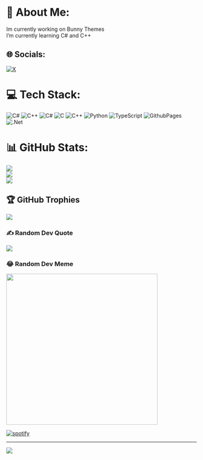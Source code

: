 # 💫 About Me:
Im currently working on Bunny Themes<br>I’m currently learning C# and C++


## 🌐 Socials:
[![X](https://img.shields.io/badge/X-black.svg?logo=X&logoColor=white)](https://x.com/whylifeis4) 

# 💻 Tech Stack:
![C#](https://img.shields.io/badge/c%23-%23239120.svg?style=for-the-badge&logo=csharp&logoColor=white) ![C++](https://img.shields.io/badge/c++-%2300599C.svg?style=for-the-badge&logo=c%2B%2B&logoColor=white) ![C#](https://img.shields.io/badge/c%23-%23239120.svg?style=for-the-badge&logo=csharp&logoColor=white) ![C](https://img.shields.io/badge/c-%2300599C.svg?style=for-the-badge&logo=c&logoColor=white) ![C++](https://img.shields.io/badge/c++-%2300599C.svg?style=for-the-badge&logo=c%2B%2B&logoColor=white) ![Python](https://img.shields.io/badge/python-3670A0?style=for-the-badge&logo=python&logoColor=ffdd54) ![TypeScript](https://img.shields.io/badge/typescript-%23007ACC.svg?style=for-the-badge&logo=typescript&logoColor=white) ![GithubPages](https://img.shields.io/badge/github%20pages-121013?style=for-the-badge&logo=github&logoColor=white) ![.Net](https://img.shields.io/badge/.NET-5C2D91?style=for-the-badge&logo=.net&logoColor=white)
# 📊 GitHub Stats:
![](https://github-readme-stats.vercel.app/api?username=I-795&theme=dark&hide_border=false&include_all_commits=false&count_private=false)<br/>
![](https://github-readme-streak-stats.herokuapp.com/?user=I-795&theme=dark&hide_border=false)<br/>
![](https://github-readme-stats.vercel.app/api/top-langs/?username=I-795&theme=dark&hide_border=false&include_all_commits=false&count_private=false&layout=compact)

## 🏆 GitHub Trophies
![](https://github-profile-trophy.vercel.app/?username=I-795&theme=radical&no-frame=false&no-bg=true&margin-w=4)

### ✍️ Random Dev Quote
![](https://quotes-github-readme.vercel.app/api?type=horizontal&theme=radical)

### 😂 Random Dev Meme
<img src='https://memer-new.vercel.app/' style="height: 400px;"/>

<a href="https://api.statusbadges.me/openspotify/1126614446643609704" target="_blank" rel="noopener"><img src="https://api.statusbadges.me/badge/spotify/1126614446643609704" alt="spotify"></a>

---
[![](https://visitcount.itsvg.in/api?id=I-795&icon=0&color=0)](https://visitcount.itsvg.in)

<!-- Proudly created with GPRM ( https://gprm.itsvg.in ) -->
